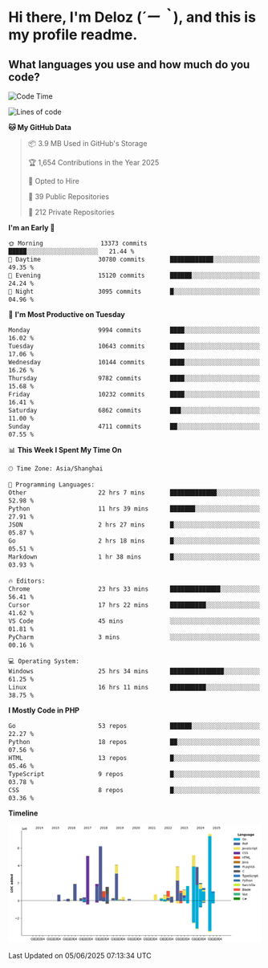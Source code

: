 # **Hi there, I'm Deloz (*´ー｀*), and this is my profile readme.**

## **What languages you use and how much do you code?**

<!--START_SECTION:waka-->
![Code Time](http://img.shields.io/badge/Code%20Time-6%2C548%20hrs%2023%20mins-blue)

![Lines of code](https://img.shields.io/badge/From%20Hello%20World%20I%27ve%20Written-56.5%20million%20lines%20of%20code-blue)

**🐱 My GitHub Data** 

> 📦 3.9 MB Used in GitHub's Storage 
 > 
> 🏆 1,654 Contributions in the Year 2025
 > 
> 💼 Opted to Hire
 > 
> 📜 39 Public Repositories 
 > 
> 🔑 212 Private Repositories 
 > 
**I'm an Early 🐤** 

```text
🌞 Morning                13373 commits       █████░░░░░░░░░░░░░░░░░░░░   21.44 % 
🌆 Daytime                30780 commits       ████████████░░░░░░░░░░░░░   49.35 % 
🌃 Evening                15120 commits       ██████░░░░░░░░░░░░░░░░░░░   24.24 % 
🌙 Night                  3095 commits        █░░░░░░░░░░░░░░░░░░░░░░░░   04.96 % 
```
📅 **I'm Most Productive on Tuesday** 

```text
Monday                   9994 commits        ████░░░░░░░░░░░░░░░░░░░░░   16.02 % 
Tuesday                  10643 commits       ████░░░░░░░░░░░░░░░░░░░░░   17.06 % 
Wednesday                10144 commits       ████░░░░░░░░░░░░░░░░░░░░░   16.26 % 
Thursday                 9782 commits        ████░░░░░░░░░░░░░░░░░░░░░   15.68 % 
Friday                   10232 commits       ████░░░░░░░░░░░░░░░░░░░░░   16.41 % 
Saturday                 6862 commits        ███░░░░░░░░░░░░░░░░░░░░░░   11.00 % 
Sunday                   4711 commits        ██░░░░░░░░░░░░░░░░░░░░░░░   07.55 % 
```


📊 **This Week I Spent My Time On** 

```text
🕑︎ Time Zone: Asia/Shanghai

💬 Programming Languages: 
Other                    22 hrs 7 mins       █████████████░░░░░░░░░░░░   52.98 % 
Python                   11 hrs 39 mins      ███████░░░░░░░░░░░░░░░░░░   27.91 % 
JSON                     2 hrs 27 mins       █░░░░░░░░░░░░░░░░░░░░░░░░   05.87 % 
Go                       2 hrs 18 mins       █░░░░░░░░░░░░░░░░░░░░░░░░   05.51 % 
Markdown                 1 hr 38 mins        █░░░░░░░░░░░░░░░░░░░░░░░░   03.93 % 

🔥 Editors: 
Chrome                   23 hrs 33 mins      ██████████████░░░░░░░░░░░   56.41 % 
Cursor                   17 hrs 22 mins      ██████████░░░░░░░░░░░░░░░   41.62 % 
VS Code                  45 mins             ░░░░░░░░░░░░░░░░░░░░░░░░░   01.81 % 
PyCharm                  3 mins              ░░░░░░░░░░░░░░░░░░░░░░░░░   00.16 % 

💻 Operating System: 
Windows                  25 hrs 34 mins      ███████████████░░░░░░░░░░   61.25 % 
Linux                    16 hrs 11 mins      ██████████░░░░░░░░░░░░░░░   38.75 % 
```

**I Mostly Code in PHP** 

```text
Go                       53 repos            ██████░░░░░░░░░░░░░░░░░░░   22.27 % 
Python                   18 repos            ██░░░░░░░░░░░░░░░░░░░░░░░   07.56 % 
HTML                     13 repos            █░░░░░░░░░░░░░░░░░░░░░░░░   05.46 % 
TypeScript               9 repos             █░░░░░░░░░░░░░░░░░░░░░░░░   03.78 % 
CSS                      8 repos             █░░░░░░░░░░░░░░░░░░░░░░░░   03.36 % 
```



**Timeline**

![Lines of Code chart](https://raw.githubusercontent.com/deloz/deloz/main/assets/bar_graph.png)


 Last Updated on 05/06/2025 07:13:34 UTC
<!--END_SECTION:waka-->
